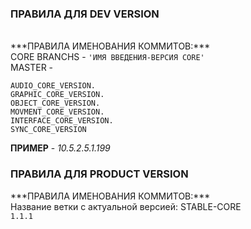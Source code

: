 <h3>ПРАВИЛА ДЛЯ DEV VERSION</h3> <br>
***ПРАВИЛА ИМЕНОВАНИЯ КОММИТОВ:*** <br>
CORE BRANCHS - <code>'ИМЯ ВВЕДЕНИЯ-ВЕРСИЯ CORE'</code>
<br>
MASTER - <br>
<code>
AUDIO_CORE_VERSION.
GRAPHIC_CORE_VERSION.
OBJECT_CORE_VERSION.
MOVMENT_CORE_VERSION.
INTERFACE_CORE_VERSION.
SYNC_CORE_VERSION
</code>

**ПРИМЕР** - *10.5.2.5.1.199*

<h3>ПРАВИЛА ДЛЯ PRODUCT VERSION</h3>
***ПРАВИЛА ИМЕНОВАНИЯ КОММИТОВ:*** <br>
Название ветки с актуальной версией: STABLE-CORE <br>
<code>1.1.1</code>



